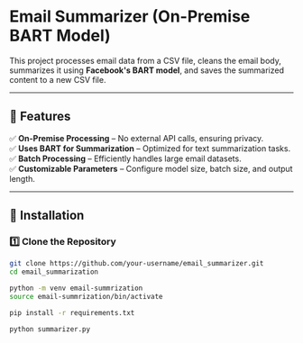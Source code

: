 # Email Summarizer (On-Premise BART Model)

This project processes email data from a CSV file, cleans the email body, summarizes it using **Facebook's BART model**, and saves the summarized content to a new CSV file.

---

## 📌 Features
✅ **On-Premise Processing** – No external API calls, ensuring privacy.  
✅ **Uses BART for Summarization** – Optimized for text summarization tasks.  
✅ **Batch Processing** – Efficiently handles large email datasets.  
✅ **Customizable Parameters** – Configure model size, batch size, and output length.  

---

## 🚀 Installation

### 1️⃣ **Clone the Repository**
```bash
git clone https://github.com/your-username/email_summarizer.git
cd email_summarization

python -m venv email-summrization
source email-summrization/bin/activate

pip install -r requirements.txt

python summarizer.py